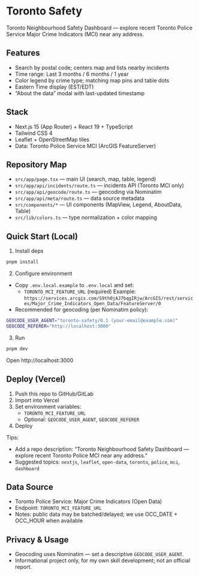 # Toronto Safety

Toronto Neighbourhood Safety Dashboard — explore recent Toronto Police Service Major Crime Indicators (MCI) near any address.

## Features

- Search by postal code; centers map and lists nearby incidents
- Time range: Last 3 months / 6 months / 1 year
- Color legend by crime type; matching map pins and table dots
- Eastern Time display (EST/EDT)
- “About the data” modal with last-updated timestamp

## Stack

- Next.js 15 (App Router) + React 19 + TypeScript
- Tailwind CSS 4
- Leaflet + OpenStreetMap tiles
- Data: Toronto Police Service MCI (ArcGIS FeatureServer)

## Repository Map

- `src/app/page.tsx` — main UI (search, map, table, legend)
- `src/app/api/incidents/route.ts` — incidents API (Toronto MCI only)
- `src/app/api/geocode/route.ts` — geocoding via Nominatim
- `src/app/api/meta/route.ts` — data source metadata
- `src/components/*` — UI components (MapView, Legend, AboutData, Table)
- `src/lib/colors.ts` — type normalization + color mapping

## Quick Start (Local)

1) Install deps

```bash
pnpm install
```

2) Configure environment

- Copy `.env.local.example` to `.env.local` and set:
  - `TORONTO_MCI_FEATURE_URL` (required)
    Example: `https://services.arcgis.com/S9th0jAJ7bqgIRjw/ArcGIS/rest/services/Major_Crime_Indicators_Open_Data/FeatureServer/0`
- Recommended for geocoding (per Nominatim policy):

```bash
GEOCODE_USER_AGENT="toronto-safety/0.1 (your-email@example.com)"
GEOCODE_REFERER="http://localhost:3000"
```

3) Run

```bash
pnpm dev
```

Open http://localhost:3000

## Deploy (Vercel)

1) Push this repo to GitHub/GitLab
2) Import into Vercel
3) Set environment variables:
   - `TORONTO_MCI_FEATURE_URL`
   - Optional: `GEOCODE_USER_AGENT`, `GEOCODE_REFERER`
4) Deploy

Tips:
- Add a repo description: “Toronto Neighbourhood Safety Dashboard — explore recent Toronto Police MCI near any address.”
- Suggested topics: `nextjs`, `leaflet`, `open-data`, `toronto`, `police`, `mci`, `dashboard`

## Data Source

- Toronto Police Service: Major Crime Indicators (Open Data)
- Endpoint: `TORONTO_MCI_FEATURE_URL`
- Notes: public data may be batched/delayed; we use OCC_DATE + OCC_HOUR when available

## Privacy & Usage

- Geocoding uses Nominatim — set a descriptive `GEOCODE_USER_AGENT`.
- Informational project only, for my own skill development; not an official report.